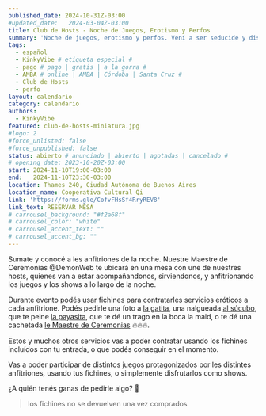 ```yaml
---
published_date: 2024-10-31Z-03:00
#updated_date:   2024-03-04Z-03:00
title: Club de Hosts - Noche de Juegos, Erotismo y Perfos
summary: 'Noche de juegos, erotismo y perfos. Vení a ser seducide y disfrutar con todos tus sentidos de los juegos. (CUPOS LIMITADOS)'
tags:
  - español
  - KinkyVibe # etiqueta especial #
  - pago # pago | gratis | a la gorra #
  - AMBA # online | AMBA | Córdoba | Santa Cruz #
  - Club de Hosts
  - perfo
layout: calendario
category: calendario
authors:
  - KinkyVibe
featured: club-de-hosts-miniatura.jpg
#logo: 2
#force_unlisted: false
#force_unpublished: false
status: abierto # anunciado | abierto | agotadas | cancelado #
# opening_date: 2023-10-20Z-03:00
start: 2024-11-10T19:00-03:00
end:   2024-11-10T23:30-03:00
location: Thames 240, Ciudad Autónoma de Buenos Aires
location_name: Cooperativa Cultural Qi
link: 'https://forms.gle/CofvFHsSf4RryREV8'
link_text: RESERVAR MESA
# carrousel_background: "#f2a68f"
# carrousel_color: "white"
# carrousel_accent_text: ""
# carrousel_accent_bg: ""
---
```

Sumate y conocé a les anfitriones de la noche. Nuestre Maestre de Ceremonias @DemonWeb te ubicará en una mesa con une de nuestres hosts, quienes van a estar acompañandonos, sirviendonos, y anfitrionando los juegos y los shows a lo largo de la noche.

Durante evento podés usar fichines para contratarles servicios eróticos a cada anfitrione. Podés pedirle una foto a [la gatita](https://www.instagram.com/diariodeunaunicornia/), una nalgueada [al súcubo](https://www.instagram.com/juana.x.stoner/), que te peine [la payasita](https://www.instagram.com/princesa.fresitauwu/), que te dé un trago en la boca la maid, o te dé una cachetada [le Maestre de Ceremonias](https://www.instagram.com/xdemonwebx/) 🔥🔥🔥. 

Estos y muchos otros servicios vas a poder contratar usando los fichines incluídos con tu entrada, o que podés conseguir en el momento.

Vas a poder participar de distintos juegos protagonizados por les distintes anfitriones, usando tus fichines, o simplemente disfrutarlos como shows.

¿A quién tenés ganas de pedirle algo? 👀

> los fichines no se devuelven una vez comprados

<!-- 

# menú general

- fotos con usds
- interacciones entre hosts (cachetadas, chapes, algo particular de sus roles que se desbloquea según cual sea la dupla, cosas así)
- cachetadas a comensal
- nalgadas (dar o recibir) 
- dar un trago en la boca
- dar comida en la boca

## menú individual

- juana súcubo
  - [ritual de invocación?]
  - (dom/top mas que nada)
  - adoracion de botas
  - oler sus pies al final de la jornada
- maru maid
  - masajes
  - dar de comer estando a upa
  - peintar
  - mostrar calzón / dejar meter cabeza de comenzal bajo la pollera
- natt gatita
- azu hadite
  - [hechizo?]
  - si es vegan ponerme la comida/bebida en la boca y darsela
  - sentarme aupa y hacerle mimitos con un elemento de hada (flor, varita, pluma)  mientras come
  - susurros de hada al oido
  - mordidita traviesa
  - dar lluvia de besitos
  - lamer a un comensal para ver a que sabe
  - Un rato de que me acaricien las botas (tienen lentejuelas que cambian de color cuando las tocas y siempre necesitan tocarlas)
  - que me hagan cosquillas experiencia 4 elementos: 
    - 🌺: dar mi flor del pelo para oler
    - 💧: hacerle burbujitas 
    - 🌬: dar sopladitas por el cuerpo
    - ❤️‍🔥:  60 segundos de sostener mirada fogosa 
- fresi payasita
  - masajes
  - dar de comer pero estando a upa
  - sentarme encima
  - peinar
  - ser mesita
  - hacer la mimica de asfixiar con mis muslos
  - sentarme en la cara de la gente con ropa
  - decirme de formas humillantes por tiempo determinado (por ejemplo cada vez que necesiten algo dirigirse a mi como trolita)
  - atar a la silla para dar de comer
  - ser atada
  - hacerle cumplidos y decirle cosas lindas (praise) por tiempo limitado
- mel maestre de ceremonias

## ideas juegos
- [mel] trivia
- [maru y fresi] carrera de anfitriones restringides sosteniendo bandejas
- [azu y juana] algún ritual
-  -->